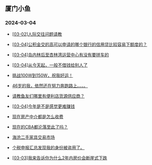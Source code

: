 ## 厦门小鱼 
### 2024-03-04

+ [[03-02]人际交往问题请教](http://bbs.xmfish.com/read-htm-tid-18154575.html)

+ [[03-04]公积金交的高可以申请的哪个银行的信用贷比较容易下额度的？](http://bbs.xmfish.com/read-htm-tid-18155244.html)

+ [[03-04]岛内林后至杏林湾运营中心有没有要拼车的](http://bbs.xmfish.com/read-htm-tid-18155236.html)

+ [[03-04]从今天起，一般不借钱给别人了](http://bbs.xmfish.com/read-htm-tid-18155276.html)

+ [挑战100W到150W，祝我好运！](http://bbs.xmfish.com/read-htm-tid-18155314.html)

+ [46岁的我，依然还在努力奔跑路上。。。。](http://bbs.xmfish.com/read-htm-tid-18155338.html)

+ [请教鱼友们哪里有便利店货源供应商？](http://bbs.xmfish.com/read-htm-tid-18155280.html)

+ [[03-04]今年是不是感觉更难赚钱](http://bbs.xmfish.com/read-htm-tid-18155336.html)

+ [现在房产中介都是怎么收费](http://bbs.xmfish.com/read-htm-tid-18155229.html)

+ [现在的CBA都沦落至此了吗？](http://bbs.xmfish.com/read-htm-tid-18155130.html)

+ [海沧二手家具交易市场](http://bbs.xmfish.com/read-htm-tid-18155295.html)

+ [个税申报汇总发现我的身份被盗用了。](http://bbs.xmfish.com/read-htm-tid-18155214.html)

+ [[03-03]我来告诉你为什么2年内房价会断崖式下跌](http://bbs.xmfish.com/read-htm-tid-18155152.html)

